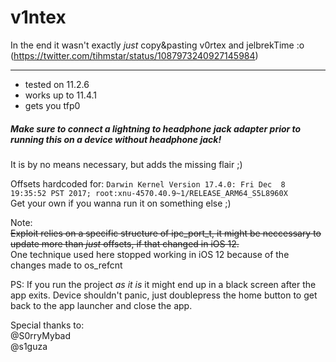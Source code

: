 # v1ntex
In the end it wasn't exactly *just* copy&pasting v0rtex and jelbrekTime :o   
(https://twitter.com/tihmstar/status/1087973240927145984)

---

- tested on 11.2.6
- works up to 11.4.1
- gets you tfp0

##### Make sure to connect a lightning to headphone jack adapter prior to running this on a device without headphone jack!   
It is by no means necessary, but adds the missing flair ;)


Offsets hardcoded for:
 ```Darwin Kernel Version 17.4.0: Fri Dec  8 19:35:52 PST 2017; root:xnu-4570.40.9~1/RELEASE_ARM64_S5L8960X```   
Get your own if you wanna run it on something else ;)

Note:  
~~Exploit relies on a specific structure of ipc_port_t, it might be neccessary to update more than *just* offsets, if that changed in iOS 12.~~  
One technique used here stopped working in iOS 12 because of the changes made to os_refcnt  

PS: If you run the project *as it is* it might end up in a black screen after the app exits.
Device shouldn't panic, just doublepress the home button to get back to the app launcher and close the app.

Special thanks to:  
@S0rryMybad  
@s1guza  
